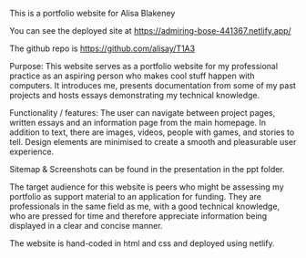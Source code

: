 This is a portfolio website for Alisa Blakeney

You can see the deployed site at https://admiring-bose-441367.netlify.app/

The github repo is https://github.com/alisay/T1A3

Purpose: This website serves as a portfolio website for my professional practice as an aspiring person who makes cool stuff happen with computers. It introduces me, presents documentation from some of my past projects and hosts essays demonstrating my technical knowledge. 

Functionality / features: The user can navigate between project pages, written essays and an information page from the main homepage. In addition to text, there are images, videos, people with games, and stories to tell. Design elements are minimised to create a smooth and pleasurable user experience. 

Sitemap & Screenshots can be found in the presentation in the ppt folder. 

The target audience for this website is peers who might be assessing my portfolio as support material to an application for funding. They are professionals in the same field as me, with a good technical knowledge, who are pressed for time and therefore appreciate information being displayed in a clear and concise manner.  

The website is hand-coded in html and css and deployed using netlify. 